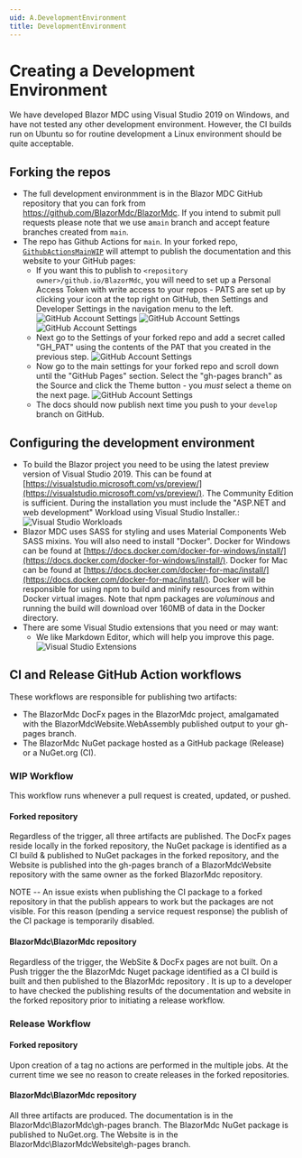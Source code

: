 ```yaml
---
uid: A.DevelopmentEnvironment
title: DevelopmentEnvironment
---
```

# Creating a Development Environment

We have developed Blazor MDC using Visual Studio 2019 on Windows, and have not tested any other development environment. However, the CI builds run on Ubuntu so for routine development a Linux environment should be quite acceptable.

## Forking the repos

- The full development environmment is in the Blazor MDC GitHub repository that you can fork from https://github.com/BlazorMdc/BlazorMdc. If you intend to submit pull requests please note that we use a`main` branch and accept feature branches created from `main`.
- The repo has Github Actions for `main`. In your forked repo, [`GithubActionsMainWIP`](https://github.com/BlazorMdc/BlazorMdc/blob/develop/.github/workflows/GithubActionsMainWIP.yml) will attempt to publish the documentation and this website to your GitHub pages:
  - If you want this to publish to `<repository owner>/github.io/BlazorMdc`, you will need to set up a Personal Access Token with write access to your repos - PATS are set up by clicking your icon at the top right on GitHub, then Settings and Developer Settings in the navigation menu to the left.
  <img src="../images/gh-account-settings-1.png" alt="GitHub Account Settings"></img>
  <img src="../images/gh-account-settings-2.png" alt="GitHub Account Settings"></img>
  <img src="../images/gh-account-settings-3.png" alt="GitHub Account Settings"></img>
  - Next go to the Settings of your forked repo and add a secret called "GH_PAT" using the contents of the PAT that you created in the previous step.
  <img src="../images/gh-account-settings-4.png" alt="GitHub Account Settings"></img>
  - Now go to the main settings for your forked repo and scroll down until the "GitHub Pages" section. Select the "gh-pages branch" as the Source and click the Theme button - you *must* select a theme on the next page.
  <img src="../images/gh-account-settings-5.png" alt="GitHub Account Settings"></img>
  - The docs should now publish next time you push to your `develop` branch on GitHub.

## Configuring the development environment

- To build the Blazor project you need to be using the latest preview version of Visual Studio 2019. This can be found at [https://visualstudio.microsoft.com/vs/preview/](https://visualstudio.microsoft.com/vs/preview/). The Community Edition is sufficient. During the installation you must include the "ASP.NET and web development" Workload using Visual Studio Installer.:
  <img src="../images/vs-config.png" alt="Visual Studio Workloads"></img>
- Blazor MDC uses SASS for styling and uses Material Components Web SASS mixins. You will also need to install "Docker". Docker for Windows can be found at [https://docs.docker.com/docker-for-windows/install/](https://docs.docker.com/docker-for-windows/install/). Docker for Mac can be found at [https://docs.docker.com/docker-for-mac/install/](https://docs.docker.com/docker-for-mac/install/). Docker will be responsible for using npm to build and minify resources from within Docker virtual images.  Note that npm packages are  *voluminous* and running the build will download over 160MB of data in the Docker directory.
- There are some Visual Studio extensions that you need or may want:
  - We like Markdown Editor, which will help you improve this page.
    <img src="../images/vs-extensions.png" alt="Visual Studio Extensions"></img>

## CI and Release GitHub Action workflows

These workflows are responsible for publishing two artifacts:
* The BlazorMdc DocFx pages in the BlazorMdc project, amalgamated with the BlazorMdcWebsite.WebAssembly published output to your gh-pages branch.
* The BlazorMdc NuGet package hosted as a GitHub package (Release) or a NuGet.org (CI).

### WIP Workflow

This workflow runs whenever a pull request is created, updated, or pushed.

#### Forked repository

Regardless of the trigger, all three artifacts are published. The DocFx pages reside locally in the forked repository, the NuGet package is identified as a CI build & published to NuGet packages in the forked repository, and the Website is published into the gh-pages branch of a BlazorMdcWebsite repository with the same owner as the forked BlazorMdc repository.

NOTE -- An issue exists when publishing the CI package to a forked repository in that the publish appears to work but the packages are not visible. For this reason (pending a service request response) the publish of the CI package is temporarily disabled.

#### BlazorMdc\BlazorMdc repository

Regardless of the trigger, the WebSite & DocFx pages are not built. On a Push trigger the the BlazorMdc Nuget package identified as a CI build is built and then published to the BlazorMdc repository . It is up to a developer to have checked the publishing results of the documentation and website in the forked repository prior to initiating a release workflow.

### Release Workflow

#### Forked repository

Upon creation of a tag no actions are performed in the multiple jobs. At the current time we see no reason to create releases in the forked repositories.

#### BlazorMdc\BlazorMdc repository

All three artifacts are produced. The documentation is in the BlazorMdc\BlazorMdc\gh-pages branch.
The BlazorMdc NuGet package is published to NuGet.org. The Website is in the BlazorMdc\BlazorMdcWebsite\gh-pages branch.

